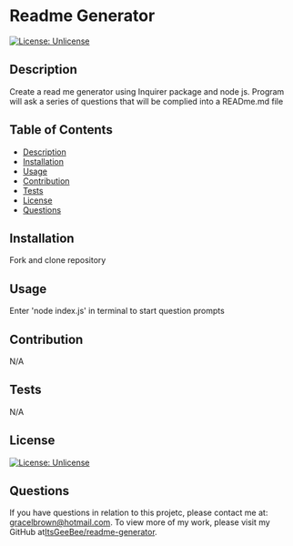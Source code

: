 
  # Readme Generator
  [![License: Unlicense](https://img.shields.io/badge/license-Unlicense-blue.svg)](http://unlicense.org/)

  ## Description
  Create a read me generator using Inquirer package and node js. Program will ask a series of questions that will be complied into a READme.md file

  ## Table of Contents

  - [Description](#description)
  - [Installation](#installation)
  - [Usage](#usage)
  - [Contribution](#contribution)
  - [Tests](#test)
  - [License](#license)
  - [Questions](#questions)

  ## Installation
  Fork and clone repository

  ## Usage
  Enter 'node index.js' in terminal to start question prompts

  ## Contribution
  N/A

  ## Tests
  N/A

  ## License
  [![License: Unlicense](https://img.shields.io/badge/license-Unlicense-blue.svg)](http://unlicense.org/)

  ## Questions
  If you have questions in relation to this projetc, please contact me at: gracelbrown@hotmail.com. To view more of my work, please visit my GitHub at[ItsGeeBee/readme-generator](https://github.com/ItsGeeBee/readme-generator/).
  